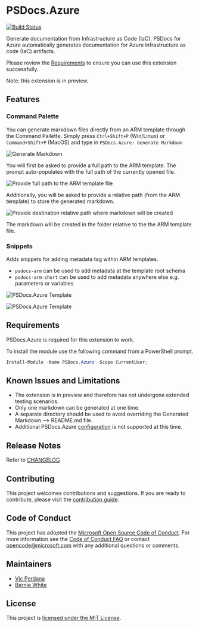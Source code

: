 # PSDocs.Azure

[![Build Status](https://dev.azure.com/viperdan/PSDocs-vscode/_apis/build/status/PSDocs-vscode-ci?branchName=main)](https://dev.azure.com/viperdan/PSDocs-vscode/_build/latest?definitionId=50&branchName=main)

Generate documentation from Infrastructure as Code (IaC).  PSDocs for Azure automatically generates documentation for Azure infrastructure as code (IaC) artifacts.

Please review the [Requirements](#requirements) to ensure you can use this extension successfully.

Note: this extension is in preview. 

## Features

### Command Palette
You can generate markdown files directly from an ARM template through the Command Pallette.  Simply press `Ctrl+Shift+P` (Win/Linux) or `Command+Shift+P` (MacOS) and type in `PSDocs.Azure: Generate Markdown`

![Generate Markdown](images/cmd-a.png)

You will first be asked to provide a full path to the ARM template.  The prompt auto-populates with the full path of the currently opened file.

![Provide full path to the ARM template file](images/cmd-b.png)

Additionally, you will be asked to provide a relative path (from the ARM template) to store the generated markdown.

![Provide destination relative path where markdown will be created](images/cmd-c.png)

The markdown will be created in the folder relative to the the ARM template file.

### Snippets

Adds snippets for adding metadata tag within ARM templates. 
* `psdocs-arm` can be used to add metadata at the template root schema
* `psdocs-arm-short` can be used to add metadata anywhere else e.g. parameters or variables

![PSDocs.Azure Template](images/snippet-arm.gif)

![PSDocs.Azure Template](images/snippet-arm-short.gif)


## Requirements

PSDocs.Azure is required for this extension to work. 

To install the module use the following command from a PowerShell prompt.

```powershell
Install-Module -Name PSDocs.Azure -Scope CurrentUser;
```

## Known Issues and Limitations

* The extension is in preview and therefore has not undergone extended testing scenarios. 
* Only one markdown can be generated at one time. 
* A separate directory should be used to avoid overriding the Generated Markdown --> README.md file. 
* Additional PSDocs.Azure [configuration](https://github.com/Azure/PSDocs.Azure/blob/main/docs/concepts/en-US/about_PSDocs_Azure_Configuration.md) is not supported at this time. 

## Release Notes

Refer to [CHANGELOG](CHANGELOG.md)

## Contributing

This project welcomes contributions and suggestions.
If you are ready to contribute, please visit the [contribution guide].

## Code of Conduct

This project has adopted the [Microsoft Open Source Code of Conduct](https://opensource.microsoft.com/codeofconduct/).
For more information see the [Code of Conduct FAQ](https://opensource.microsoft.com/codeofconduct/faq/)
or contact [opencode@microsoft.com](mailto:opencode@microsoft.com) with any additional questions or comments.

## Maintainers

- [Vic Perdana](https://github.com/VicPerdana)
- [Bernie White](https://github.com/BernieWhite)

## License

This project is [licensed under the MIT License][license].

[issue]: https://github.com/Microsoft/PSDocs-vscode/issues
[discussion]: https://github.com/microsoft/PSDocs-vscode/discussions
[ci-badge]: https://dev.azure.com/viperdan/PSDocs-vscode/_apis/build/status/PSDocs-vscode-CI?branchName=main
[vscode-ext-gallery]: https://code.visualstudio.com/docs/editor/extension-gallery
[ext-preview]: https://marketplace.visualstudio.com/items?itemName=viperdan.PSDocs-vscode-preview
[ext-preview-version-badge]: https://vsmarketplacebadge.apphb.com/version/viperdan.PSDocs-vscode-preview.svg
[ext-preview-installs-badge]: https://vsmarketplacebadge.apphb.com/installs-short/viperdan.PSDocs-vscode-preview.svg
[ext-stable]: https://marketplace.visualstudio.com/items?itemName=viperdan.PSDocs-vscode
[ext-stable-version-badge]: https://vsmarketplacebadge.apphb.com/version/viperdan.PSDocs-vscode.svg
[ext-stable-installs-badge]: https://vsmarketplacebadge.apphb.com/installs-short/viperdan.PSDocs-vscode.svg
[module-version-badge]: https://img.shields.io/powershellgallery/v/PSDocs.svg?label=PowerShell%20Gallery&color=brightgreen
[contribution guide]: https://github.com/Microsoft/PSDocs-vscode/blob/main/CONTRIBUTING.md
[change log]: https://github.com/Microsoft/PSDocs-vscode/blob/main/CHANGELOG.md
[license]: https://github.com/Microsoft/PSDocs-vscode/blob/main/LICENSE
[ps-rule.yaml]: https://microsoft.github.io/PSDocs/concepts/PSDocs/en-US/about_PSDocs_Options.html


